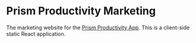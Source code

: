 # Prism Productivity Marketing

The marketing website for the [Prism Productivity App](https://app.prismproductivity.com/). 
This is a client-side static React application.